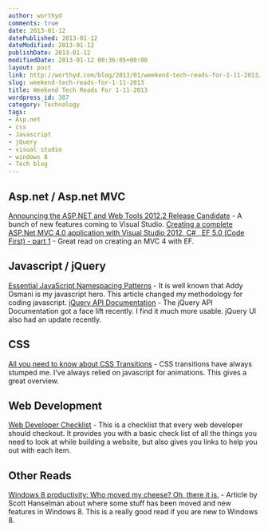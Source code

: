 ```yaml
---
author: worthyd
comments: true
date: 2013-01-12 
datePublished: 2013-01-12  
dateModified: 2013-01-12 
publishDate: 2013-01-12  
modifiedDate: 2013-01-12 00:36:05+00:00
layout: post
link: http://worthyd.com/blog/2013/01/weekend-tech-reads-for-1-11-2013/
slug: weekend-tech-reads-for-1-11-2013
title: Weekend Tech Reads For 1-11-2013
wordpress_id: 387
category: Technology 
tags:
- Asp.net
- css
- Javascript
- jQuery
- visual studio
- windows 8
- Tech blog
---
```


## Asp.net / Asp.net MVC


[Announcing the ASP.NET and Web Tools 2012.2 Release Candidate](http://weblogs.asp.net/scottgu/archive/2012/12/14/announcing-the-asp-net-and-web-tools-2012-2-release-candidate.aspx)  - A bunch of new features coming to Visual Studio.
[Creating a complete ASP.Net MVC 4.0 application with Visual Studio 2012, C# , EF 5.0 (Code First) - part 1](http://weblogs.asp.net/dotnetstories/archive/2012/12/29/creating-a-complete-asp-net-mvc-4-0-application-with-visual-studio-2012-c-ef-5-0-code-first-part-1.aspx) - Great read on creating an MVC 4 with EF.



## Javascript / jQuery


[Essential JavaScript Namespacing Patterns](http://addyosmani.com/blog/essential-js-namespacing/) - It is well known that Addy Osmani is my javascript hero.  This article changed my methodology for coding javascript.
[jQuery API Documentation](http://api.jquery.com/) -  The jQuery API Documentation got a face lift recently. I find it much more usable. jQuery UI also had an update recently.



## CSS


[All you need to know about CSS Transitions](http://blog.alexmaccaw.com/css-transitions) -  CSS transitions have always stumped me. I've always relied on javascript for animations.  This gives a great overview.   



## Web Development


[Web Developer Checklist](http://webdevchecklist.com/) - This is a checklist that every web developer should checkout.   It provides you with a basic check list of all the things you need to look at while building a website, but also gives you links to help you out with each item.



## Other Reads


[Windows 8 productivity: Who moved my cheese? Oh, there it is.](http://www.hanselman.com/blog/Windows8ProductivityWhoMovedMyCheeseOhThereItIs.aspx) - Article by Scott Hanselman about where some stuff has been moved and new features in Windows 8. This is a really good read if you are new to Windows 8.
